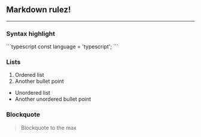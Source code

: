 ## Markdown __rulez__!
---

### Syntax highlight
\`\`\`typescript
const language = 'typescript';
\`\`\`

### Lists
1. Ordered list
2. Another bullet point
  - Unordered list
  - Another unordered bullet point

### Blockquote
> Blockquote to the max